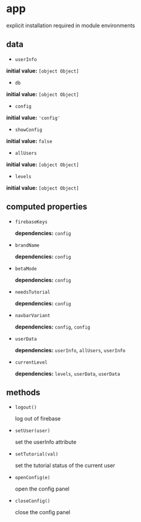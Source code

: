 # app 

explicit installation required in module environments 

## data 

- `userInfo` 

**initial value:** `[object Object]` 

- `db` 

**initial value:** `[object Object]` 

- `config` 

**initial value:** `'config'` 

- `showConfig` 

**initial value:** `false` 

- `allUsers` 

**initial value:** `[object Object]` 

- `levels` 

**initial value:** `[object Object]` 

## computed properties 

- `firebaseKeys` 

   **dependencies:** `config` 

- `brandName` 

   **dependencies:** `config` 

- `betaMode` 

   **dependencies:** `config` 

- `needsTutorial` 

   **dependencies:** `config` 

- `navbarVariant` 

   **dependencies:** `config`, `config` 

- `userData` 

   **dependencies:** `userInfo`, `allUsers`, `userInfo` 

- `currentLevel` 

   **dependencies:** `levels`, `userData`, `userData` 


## methods 

- `logout()` 

  log out of firebase 

- `setUser(user)` 

  set the userInfo attribute 

- `setTutorial(val)` 

  set the tutorial status of the current user 

- `openConfig(e)` 

  open the config panel 

- `closeConfig()` 

  close the config panel 

